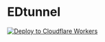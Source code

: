 # EDtunnel
   [![Deploy to Cloudflare Workers](https://deploy.workers.cloudflare.com/button)](https://deploy.workers.cloudflare.com/?url=https://github.com/Iyss45/Percobaan)
